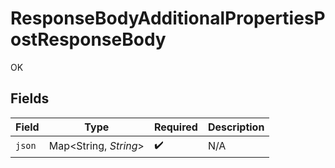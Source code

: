 # ResponseBodyAdditionalPropertiesPostResponseBody

OK


## Fields

| Field                  | Type                   | Required               | Description            |
| ---------------------- | ---------------------- | ---------------------- | ---------------------- |
| `json`                 | Map\<String, *String*> | :heavy_check_mark:     | N/A                    |